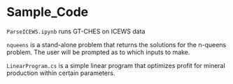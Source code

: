 # Sample_Code
`ParseICEWS.ipynb` runs GT-CHES on ICEWS data

`nqueens` is a stand-alone problem that returns the solutions for the n-queens problem.
The user will be prompted as to which inputs to make.

`LinearProgram.cs` is a simple linear program that optimizes profit for mineral production within certain parameters.




